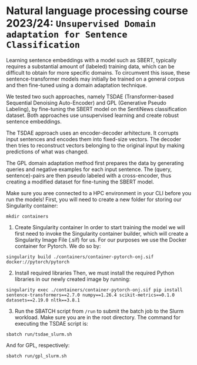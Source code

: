 # Natural language processing course 2023/24: `Unsupervised Domain adaptation for Sentence Classification`


Learning sentence embeddings with a model such as SBERT, typically requires a substantial amount of (labeled) training data, which can be difficult to obtain for more specific domains. To circumvent this issue, these sentence-transformer models may initially be trained on a general corpus and then fine-tuned using a domain adaptation technique.

We tested two such approaches, namely TSDAE (Transformer-based Sequential Denoising Auto-Encoder) and GPL (Generative Pseudo Labeling), by fine-tuning the SBERT model on the SentiNews classification dataset. Both approaches use unsupervised learning and create robust sentence embeddings.

The TSDAE approach uses an encoder-decoder arhitecture. It corrupts input sentences and encodes them into fixed-size vectors. The decoder then tries to reconstruct vectors belonging to the original input by making predictions of what was changed.

The GPL domain adaptation method first prepares the data by generating queries and negative examples for each input sentence. The (query, sentence)-pairs are then pseudo labeled with a cross-encoder, thus creating a modified dataset for fine-tuning the SBERT model.

Make sure you aree connected to a HPC environment in your CLI before you run the models!
First, you will need to create a new folder for storing our Singularity container:
```
mkdir containers
```

1. Create Singularity container
In order to start training the model we will first need to invoke the Singularity container builder, which will create a Singularity Image File (.sif) for us. For our purposes we use the Docker container for Pytorch. We do so by:
```
singularity build ./containers/container-pytorch-onj.sif docker://pytorch/pytorch
```
2. Install required libraries
Then, we must install the required Python libraries in our newly created image by running:
```
singularity exec ./containers/container-pytorch-onj.sif pip install sentence-transformers==2.7.0 numpy==1.26.4 scikit-metrics==0.1.0 datasets==2.19.0 nltk==3.8.1
```
3. Run the SBATCH script from ```/run``` to submit the batch job to the Slurm workload. Make sure you are in the root directory. The command for executing the TSDAE script is:
```
sbatch run/tsdae_slurm.sh
```
And for GPL, respectively:
```
sbatch run/gpl_slurm.sh
```


